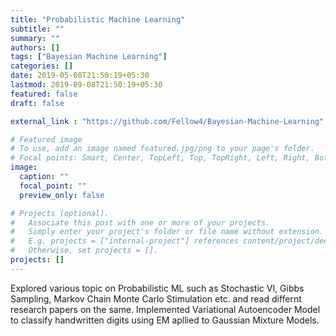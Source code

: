 ```yaml
---
title: "Probabilistic Machine Learning"
subtitle: ""
summary: ""
authors: []
tags: ["Bayesian Machine Learning"]
categories: []
date: 2019-05-08T21:50:19+05:30
lastmod: 2019-09-08T21:50:19+05:30
featured: false
draft: false

external_link : "https://github.com/Fellow4/Bayesian-Machine-Learning"

# Featured image
# To use, add an image named featured.jpg/png to your page's folder.
# Focal points: Smart, Center, TopLeft, Top, TopRight, Left, Right, BottomLeft, Bottom, BottomRight.
image:
  caption: ""
  focal_point: ""
  preview_only: false

# Projects (optional).
#   Associate this post with one or more of your projects.
#   Simply enter your project's folder or file name without extension.
#   E.g. projects = ["internal-project"] references content/project/deep-learning/index.md.
#   Otherwise, set projects = [].
projects: []
---
```

Explored various topic on Probabilistic ML such as Stochastic VI, Gibbs Sampling, Markov Chain Monte Carlo Stimulation etc. and read differnt research papers on the same. Implemented Variational Autoencoder Model to classify handwritten digits using EM apllied to Gaussian Mixture Models.